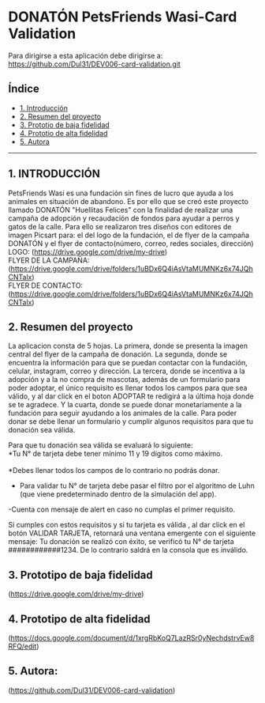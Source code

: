 # DONATÓN PetsFriends Wasi-Card Validation
Para dirigirse a esta aplicación debe dirigirse a: https://github.com/Dul31/DEV006-card-validation.git
## Índice
* [1. Introducción](#1-introducción)
* [2. Resumen del proyecto](#2-resumen-del-proyecto)
* [3. Prototio de baja fidelidad](#3-Prototipo-de-baja-fidelidad)
* [4. Prototio de alta fidelidad](#3-Prototipo-de-alta-fidelidad)
* [5. Autora](#5-Autora)
***

## 1.   INTRODUCCIÓN  
PetsFriends Wasi es una fundación sin fines de lucro que ayuda a los animales en situación de abandono. Es por ello que se creó este proyecto llamado DONATÓN "Huellitas Felices" con la finalidad de realizar una campaña de adopción y recaudación de fondos para ayudar a perros y gatos de la calle. Para ello se realizaron tres diseños con editores de imagen Picsart para: el del logo de la fundación, el de flyer de la campaña DONATÓN y el flyer de contacto(número, correo, redes sociales, dirección) 
<br>
LOGO: (https://drive.google.com/drive/my-drive) <br>
FLYER DE LA CAMPAÑA: (https://drive.google.com/drive/folders/1uBDx6Q4iAsVtaMUMNKz6x74JQhCNTalx) <br>
FLYER DE CONTACTO: (https://drive.google.com/drive/folders/1uBDx6Q4iAsVtaMUMNKz6x74JQhCNTalx)


## 2. Resumen del proyecto
La aplicacion consta de 5 hojas. La primera, donde se presenta la imagen central del flyer de la campaña de donación. La segunda, donde se encuentra la información para que se puedan contactar con la fundación, celular, instagram, correo y dirección. La tercera, donde se incentiva a la adopción y a la no compra de mascotas, además de un formulario para poder adoptar, el único requisito es llenar todos los campos para que sea válido, y al dar click en el boton ADOPTAR te redigirá a la última hoja donde se te agradece. Y la cuarta, donde se puede donar monetariamente a la fundación para seguir ayudando a los animales de la calle. Para poder donar se debe llenar un formulario y cumplir algunos requisitos para que tu donación sea válida. <br>

Para que tu donación sea válida se evaluará lo siguiente: <br>
*Tu N° de tarjeta debe tener mínimo 11 y 19 dígitos como máximo.  
<br>
*Debes llenar todos los campos de lo contrario no podrás donar.<br>
* Para validar tu N° de tarjeta debe pasar el filtro por el algoritmo de Luhn (que viene predeterminado dentro de la simulación del app). <br>

-Cuenta con mensaje de alert en caso no cumplas el primer requisito. <br>

Si cumples con estos requisitos y si tu tarjeta es válida , al dar click en el botón VALIDAR TARJETA, retornará una ventana emergente con el siguiente mensaje: Tu donación se realizó con éxito, se verificó tu N° de tarjeta ############1234. De lo contrario saldrá en la consola que es inválido.

## 3. Prototipo de baja fidelidad
(https://drive.google.com/drive/my-drive)


## 4. Prototipo de alta fidelidad
(https://docs.google.com/document/d/1xrgRbKoQ7LazRSr0yNechdstrvEw8RFQ/edit)


## 5. Autora:
(https://github.com/Dul31/DEV006-card-validation)
